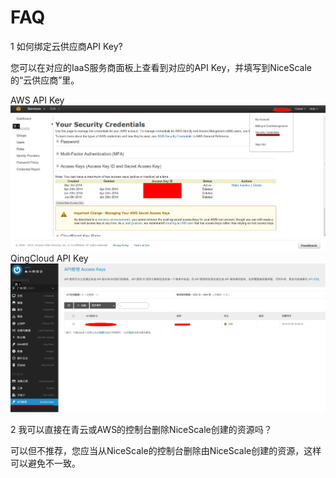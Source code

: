 # FAQ

1 <a name="id1"> 如何绑定云供应商API Key? </a>

您可以在对应的IaaS服务商面板上查看到对应的API Key，并填写到NiceScale的“云供应商”里。

  AWS API Key ![AWS API Key](/assets/aws-apikey.png "AWS API Key")
  QingCloud API Key ![青云API Key](/assets/qing-apikey.png "QingCloud API Key")


2 我可以直接在青云或AWS的控制台删除NiceScale创建的资源吗？

可以但不推荐，您应当从NiceScale的控制台删除由NiceScale创建的资源，这样可以避免不一致。

